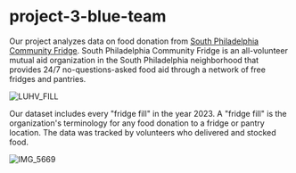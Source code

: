 # project-3-blue-team

Our project analyzes data on food donation from [South Philadelphia Community Fridge](https://www.southphillyfridge.com). South Philadelphia Community Fridge is an all-volunteer mutual aid organization in the South Philadelphia neighborhood that provides 24/7 no-questions-asked food aid through a network of free fridges and pantries. 

![LUHV_FILL](https://github.com/vjayne93/project-3-blue-team/assets/152992214/faa4be10-6c31-4147-a5cd-9e6e1b88a756)

Our dataset includes every "fridge fill" in the year 2023. A "fridge fill" is the organization's terminology for any food donation to a fridge or pantry location. The data was tracked by volunteers who delivered and stocked food.  

![IMG_5669](https://github.com/vjayne93/project-3-blue-team/assets/152992214/3c586e3a-bc59-4f98-b290-f02d997ae32b)
